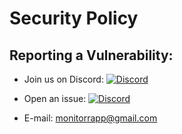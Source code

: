 # Security Policy


## Reporting a Vulnerability:

- Join us on Discord:   [![Discord](https://img.shields.io/discord/102860784329052160.svg)](https://discord.gg/YKbRXtt)

- Open an issue:  [![Discord](https://isitmaintained.com/badge/resolution/monitorr/logarr.svg)](https://github.com/Monitorr/logarr/issues)

- E-mail: monitorrapp@gmail.com
